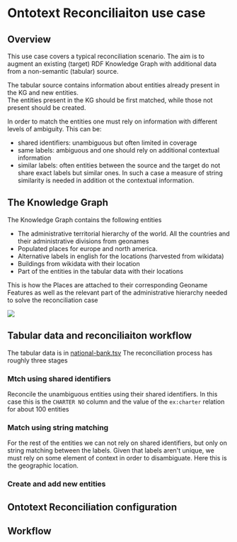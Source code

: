 # Ontotext Reconciliaiton use case

## Overview

This use case covers a typical reconciliation scenario.
The aim is to augment an existing (target) RDF Knowledge Graph with additional data 
from a non-semantic (tabular) source.

The tabular source contains information 
about entities already present in the KG and new entities.   
The entities present in the KG should be first matched, 
while those not present should be created. 

In order to match the entities one must rely on information with different levels of ambiguity. 
This can be:
* shared identifiers: unambiguous but often limited in coverage
* same labels: ambiguous and one should rely on additional contextual information
* similar labels: often entities between the source and the target do not share exact labels but similar ones. In such a case a measure of string similarity is needed in addition ot the contextual information. 

## The Knowledge Graph  

The Knowledge Graph contains the following entities
* The administrative territorial hierarchy of the world. All the countries and their administrative divisions from geonames
* Populated places for europe and north america. 
* Alternative labels in english for the locations (harvested from wikidata)
* Buildings from wikidata with their location 
* Part of the entities in the tabular data with their locations

This is how the Places are attached to their corresponding Geoname Features 
as well as the relevant part of the administrative hierarchy needed to solve the reconciliation case 

![](model/geonames.png)

## Tabular data and reconciliaiton workflow

The tabular data is in [national-bank.tsv](data/tabular/national-bank.tsv)
The reconciliation process has roughly three stages

### Mtch using shared identifiers

Reconcile the unambiguous entities using their shared identifiers. 
In this case this is the `CHARTER NO` column 
and the value of the `ex:charter` relation for about 100 entities

### Match using string matching 

For the rest of the entities we can not rely on shared identifiers, 
but only on string matching between the labels.
Given that labels aren't unique, we must rely on some element of context in order to disambiguate.
Here this is the geographic location. 

### Create and add new entities 


## Ontotext Reconciliation configuration

## Workflow


